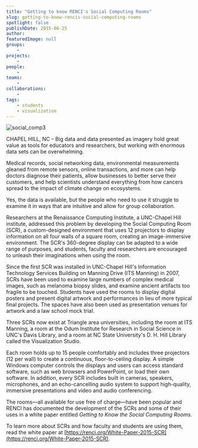 ```yaml
---
title: "Getting to know RENCI's Social Computing Rooms"
slug: getting-to-know-rencis-social-computing-rooms
spotlight: false
publishDate: 2015-06-25
author: 
featuredImage: null
groups:
    - 
projects:
    - 
people:
    - 
teams: 
    - 
collaborations:
    - 
tags:
    - students
    - visualization
---
```

![social_comp3](https://renci.org/wp-content/uploads/2015/06/social_comp3.jpeg)

CHAPEL HILL, NC – Big data and data presented as imagery hold great value as tools for educators and researchers, but working with enormous data sets can be overwhelming.

Medical records, social networking data, environmental measurements gleaned from remote sensors, online transactions, and more can help doctors diagnose their patients, allow businesses to better serve their customers, and help scientists understand everything from how cancers spread to the impact of climate change on ecosystems.

Yes, the data is available, but the people who need to use it struggle to examine it in ways that are intuitive and allow for group collaboration.

Researchers at the Renaissance Computing Institute, a UNC-Chapel Hill institute, addressed this problem by developing the Social Computing Room (SCR), a custom-designed environment that uses 12 projectors to display information on all four walls of a square room, creating an image-immersive environment. The SCR's 360-degree display can be adapted to a wide range of purposes, and students, faculty and researchers are encouraged to unleash their imaginations when using the room.

Since the first SCR was installed in UNC-Chapel Hill's Information Technology Services Building on Manning Drive (ITS Manning) in 2007, SCRs have been used to examine large numbers of complex medical images, such as melanoma biopsy slides, and examine ancient artifacts too fragile to be touched. Students have used the rooms to display digital posters and present digital artwork and performances in lieu of more typical final projects. The spaces have also been used as presentation venues for artwork and a law school mock trial.

Three SCRs now exist at Triangle area universities, including the room at ITS Manning, a room at the Odum Institute for Research in Social Science in UNC's Davis Library, and a room at NC State University's D. H. Hill Library called the Visualization Studio.

Each room holds up to 15 people comfortably and includes three projectors (12 per wall) to create a continuous, floor-to-ceiling display. A simple Windows computer controls the displays and users can access standard software, such as web browsers and PowerPoint, or load their own software. In addition, every SCR includes built in cameras, speakers, microphones, and an echo-cancelling audio system to support high-quality, immersive presentations and video and audio conferencing.

The rooms—all available for use free of charge—have been popular and RENCI has documented the development of the SCRs and some of their uses in a white paper entitled _Getting to Know the Social Computing Rooms_.

To learn more about SCRs and how faculty and students are using them, read the white paper at [https://renci.org/White-Paper-2015-SCR](https://renci.org/White-Paper-2015-SCR).
